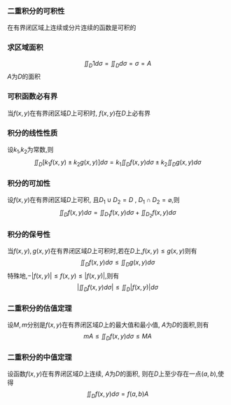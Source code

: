 

### 二重积分的可积性
在有界闭区域上连续或分片连续的函数是可积的

### 求区域面积
$$\displaystyle{\iint_{D}1 d\sigma}=\iint_{D}d\sigma=\sigma=A$$
$A$为$D$的面积
### 可积函数必有界
当$f(x,y)$在有界闭区域$D$上可积时, $f(x,y)$在$D$上必有界
### 积分的线性性质
设$k_{1}$,$k_{2}$为常数,则
$$
\iint_{D}[k_{1}f(x,y)\pm k_{2}g(x,y)]d\sigma = k_{1}\iint_{D}f(x,y)d\sigma \pm  k_{2}\iint_{D}g(x,y)d\sigma
$$
### 积分的可加性
设$f(x,y)$在有界闭区域$D$上可积, 且$D_{1}\cup D_{2}=D~,~D_{1}\cap D_{2}=\varnothing$,则
$$
\iint_{D}f(x,y)d\sigma = \iint_{D_{1}}f(x,y)d\sigma+\iint_{D_{2}}f(x,y)d\sigma
$$
### 积分的保号性
当$f(x,y),g(x,y)$在有界闭区域$D$上可积时,若在$D$上,$f(x,y)\leq g(x,y)$则有
$$
\iint_{D}f(x,y)d\sigma \leq  \iint_{D}g(x,y)d\sigma
$$
特殊地,$−| f (x , y )| ≤ f (x , y ) ≤ | f (x , y )|$,则有
$$
\Bigg|\iint_{D}f(x,y)d\sigma \Bigg| \leq  \iint_{D}|f(x,y)|d\sigma
$$
### 二重积分的估值定理
设$M,m$分别是$f(x,y)$在有界闭区域$D$上的最大值和最小值, $A$为$D$的面积,则有
$$
mA\leq  \iint_{D}f(x,y)d\sigma \leq  MA
$$
### 二重积分的中值定理
设函数$f(x,y)$在有界闭区域$D$上连续, $A$为$D$的面积, 则在$D$上至少存在一点$(a,b)$,使得
$$
\iint_{D}f(x,y)d\sigma= f(a,b)A
$$
